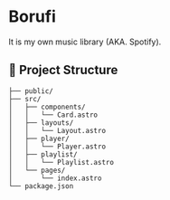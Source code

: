 # Borufi

It is my own music library (AKA. Spotify).

## 🚀 Project Structure

```text
├── public/
├── src/
│   ├── components/
│   │   └── Card.astro
│   ├── layouts/
│   │   └── Layout.astro
│   ├── player/
│   │   └── Player.astro
│   ├── playlist/
│   │   └── Playlist.astro
│   └── pages/
│       └── index.astro
└── package.json
```
